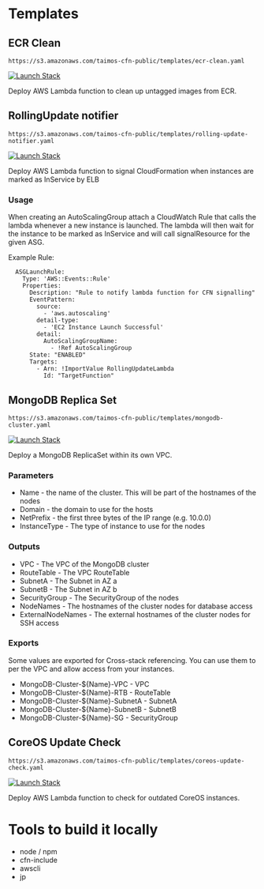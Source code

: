 # Templates

## ECR Clean

`https://s3.amazonaws.com/taimos-cfn-public/templates/ecr-clean.yaml`

[![Launch Stack](https://s3.amazonaws.com/cloudformation-examples/cloudformation-launch-stack.png)](https://console.aws.amazon.com/cloudformation/home?region=eu-west-1#/stacks/new?stackName=ecr-clean&templateURL=https://s3.amazonaws.com/taimos-cfn-public/templates/ecr-clean.yaml)

Deploy AWS Lambda function to clean up untagged images from ECR.

## RollingUpdate notifier

`https://s3.amazonaws.com/taimos-cfn-public/templates/rolling-update-notifier.yaml`

[![Launch Stack](https://s3.amazonaws.com/cloudformation-examples/cloudformation-launch-stack.png)](https://console.aws.amazon.com/cloudformation/home?region=eu-west-1#/stacks/new?stackName=rolling-update-notifier&templateURL=https://s3.amazonaws.com/taimos-cfn-public/templates/rolling-update-notifier.yaml)

Deploy AWS Lambda function to signal CloudFormation when instances are marked as InService by ELB

### Usage

When creating an AutoScalingGroup attach a CloudWatch Rule that calls the lambda whenever a new instance is launched. 
The lambda will then wait for the instance to be marked as InService and will call signalResource for the given ASG.

Example Rule:
```
  ASGLaunchRule:
    Type: 'AWS::Events::Rule'
    Properties:
      Description: "Rule to notify lambda function for CFN signalling"
      EventPattern:
        source:
          - 'aws.autoscaling'
        detail-type:
          - 'EC2 Instance Launch Successful'
        detail:
          AutoScalingGroupName:
            - !Ref AutoScalingGroup
      State: "ENABLED"
      Targets:
        - Arn: !ImportValue RollingUpdateLambda
          Id: "TargetFunction"
```

## MongoDB Replica Set

`https://s3.amazonaws.com/taimos-cfn-public/templates/mongodb-cluster.yaml`

[![Launch Stack](https://s3.amazonaws.com/cloudformation-examples/cloudformation-launch-stack.png)](https://console.aws.amazon.com/cloudformation/home?region=eu-west-1#/stacks/new?stackName=mongodb-cluster&templateURL=https://s3.amazonaws.com/taimos-cfn-public/templates/mongodb-cluster.yaml)

Deploy a MongoDB ReplicaSet within its own VPC.

### Parameters

* Name - the name of the cluster. This will be part of the hostnames of the nodes
* Domain - the domain to use for the hosts
* NetPrefix - the first three bytes of the IP range (e.g. 10.0.0)
* InstanceType - The type of instance to use for the nodes

### Outputs

* VPC - The VPC of the MongoDB cluster
* RouteTable - The VPC RouteTable
* SubnetA - The Subnet in AZ a
* SubnetB - The Subnet in AZ b
* SecurityGroup - The SecurityGroup of the nodes
* NodeNames - The hostnames of the cluster nodes for database access
* ExternalNodeNames - The external hostnames of the cluster nodes for SSH access

### Exports

Some values are exported for Cross-stack referencing. 
You can use them to per the VPC and allow access from your instances.

* MongoDB-Cluster-${Name}-VPC - VPC
* MongoDB-Cluster-${Name}-RTB - RouteTable
* MongoDB-Cluster-${Name}-SubnetA - SubnetA
* MongoDB-Cluster-${Name}-SubnetB - SubnetB
* MongoDB-Cluster-${Name}-SG - SecurityGroup

## CoreOS Update Check

`https://s3.amazonaws.com/taimos-cfn-public/templates/coreos-update-check.yaml`

[![Launch Stack](https://s3.amazonaws.com/cloudformation-examples/cloudformation-launch-stack.png)](https://console.aws.amazon.com/cloudformation/home?region=eu-west-1#/stacks/new?stackName=ecr-clean&templateURL=https://s3.amazonaws.com/taimos-cfn-public/templates/coreos-update-check.yaml)

Deploy AWS Lambda function to check for outdated CoreOS instances.

# Tools to build it locally

* node / npm
* cfn-include
* awscli
* jp